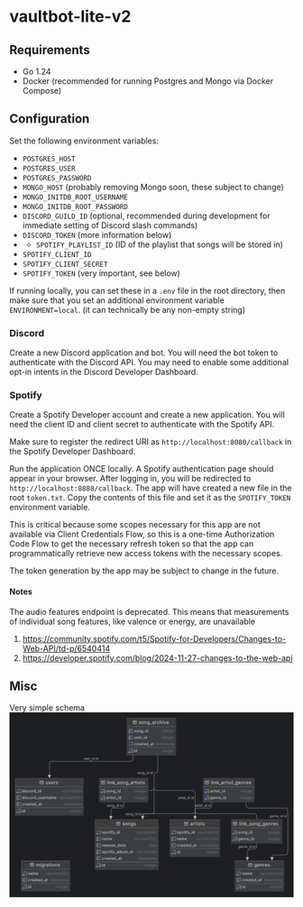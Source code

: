 # vaultbot-lite-v2

## Requirements

- Go 1.24
- Docker (recommended for running Postgres and Mongo via Docker Compose)

## Configuration

Set the following environment variables:

- `POSTGRES_HOST`
- `POSTGRES_USER`
- `POSTGRES_PASSWORD`
- `MONGO_HOST` (probably removing Mongo soon, these subject to change)
- `MONGO_INITDB_ROOT_USERNAME`
- `MONGO_INITDB_ROOT_PASSWORD`
- `DISCORD_GUILD_ID` (optional, recommended during development for immediate setting of Discord slash commands)
- `DISCORD_TOKEN` (more information below)
- - `SPOTIFY_PLAYLIST_ID` (ID of the playlist that songs will be stored in)
- `SPOTIFY_CLIENT_ID`
- `SPOTIFY_CLIENT_SECRET`
- `SPOTIFY_TOKEN` (very important, see below)

If running locally, you can set these in a `.env` file in the root directory, then make sure that you set an additional environment variable `ENVIRONMENT=local`. (it can technically be any non-empty string)

### Discord

Create a new Discord application and bot. You will need the bot token to authenticate with the Discord API. You may need to enable some additional opt-in intents in the Discord Developer Dashboard.

### Spotify

Create a Spotify Developer account and create a new application. You will need the client ID and client secret to authenticate with the Spotify API.

Make sure to register the redirect URI as `http://localhost:8080/callback` in the Spotify Developer Dashboard.

Run the application ONCE locally. A Spotify authentication page should appear in your browser. After logging in, you will be redirected to `http://localhost:8888/callback`. The app will have created a new file in the root `token.txt`. Copy the contents of this file and set it as the `SPOTIFY_TOKEN` environment variable.

This is critical because some scopes necessary for this app are not available via Client Credentials Flow, so this is a one-time Authorization Code Flow to get the necessary refresh token so that the app can programmatically retrieve new access tokens with the necessary scopes.

The token generation by the app may be subject to change in the future.

#### Notes

The audio features endpoint is deprecated. This means that measurements of individual song features, like valence or energy, are unavailable
1. https://community.spotify.com/t5/Spotify-for-Developers/Changes-to-Web-API/td-p/6540414
2. https://developer.spotify.com/blog/2024-11-27-changes-to-the-web-api

## Misc

Very simple schema
![db schema](assets/schema.png "schema")